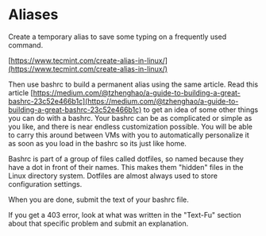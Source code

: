 # Aliases
Create a temporary alias to save some typing on a frequently used command.

[https://www.tecmint.com/create-alias-in-linux/](https://www.tecmint.com/create-alias-in-linux/)

Then use bashrc to build a permanent alias using the same article. Read this article [https://medium.com/@tzhenghao/a-guide-to-building-a-great-bashrc-23c52e466b1c](https://medium.com/@tzhenghao/a-guide-to-building-a-great-bashrc-23c52e466b1c) to get an idea of some other things you can do with a bashrc. Your bashrc can be as complicated or simple as you like, and there is near endless customization possible. You will be able to carry this around between VMs with you to automatically personalize it as soon as you load in the bashrc so its just like home. 

Bashrc is part of a group of files called dotfiles, so named because they have a dot in front of their names. This makes them "hidden" files in the Linux directory system. Dotfiles are almost always used to store configuration settings. 

When you are done, submit the text of your bashrc file.

If you get a 403 error, look at what was written in the "Text-Fu" section about that specific problem and submit an explanation.